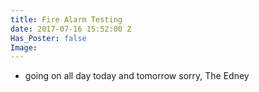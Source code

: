 ```yaml
---
title: Fire Alarm Testing
date: 2017-07-16 15:52:00 Z
Has_Poster: false
Image:
---
```


- going on all day today and tomorrow
sorry, The Edney
